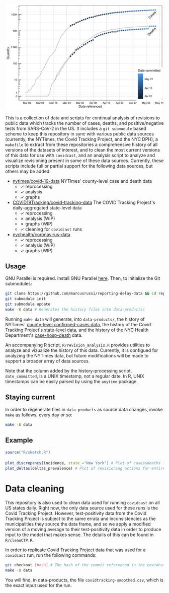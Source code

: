 ![Example output](example_output.png)

This is a collection of data and scripts for continual analysis of revisions to
public data which tracks the number of cases, deaths, and positive/negative
tests from SARS-CoV-2 in the US. It includes a `git submodule` based scheme to
keep this repository in sync with various public data sources (currently, the
NYTimes, the Covid Tracking Project, and the NYC DPH), a `makefile` to extract
from these repositories a comprehensive history of all versions of the datasets
of interest, and to clean the most current versions of this data for use with
`covidcast`, and an analysis script to analyze and visualize revisioning
present in some of these data sources. Currently, these scripts include full or
partial support for the following data sources, but others may be added:

- [nytimes/covid-19-data](https://github.com/marcusrussi/reporting-delay-data)
  NYTimes' county-level case and death data
  - ✓ reprocessing
  - ✓ analysis
  - ✓ graphs
- [COVID19Tracking/covid-tracking-data](https://github.com/COVID19Tracking/covid-tracking-data)
  The COVID Tracking Project's daily-aggregated state-level data
  - ✓ reprocessing
  - ✗ analysis (WIP)
  - ✗ graphs (WIP)
  - ✓ cleaning for `covidcast` runs
- [nychealth/coronavirus-data](https://github.com/nychealth/coronavirus-data)
  - ✓ reprocessing
  - ✓ analysis (WIP)
  - ✓ graphs (WIP)

## Usage

GNU Parallel is required. Install GNU Parallel
[here](https://www.gnu.org/software/parallel/). Then, to initialize the Git
submodules:

```bash
git clone https://github.com/marcusrussi/reporting-delay-data && cd reporting-delay-data
git submodule init
git submodule update
make -B data # Generates the history files into data-products/
```

Running `make data` will generate, into `data-products/`, the history of
NYTimes' [county-level confirmed-cases
data](https://github.com/nytimes/covid-19-data), the history of the Covid
Tracking Project's [state-level
data](https://github.com/covid19Tracking/covid-tracking-data), and the history
of the NYC Health Department's
[case-hosp-death](https://github.com/nychealth/coronavirus-data/blob/master/case-hosp-death.csv)
data.

An accompanying R script, `R/revision_analysis.R` provides utilities to analyze
and vizualize the history of this data. Currently, it is configued for
analyzing the NYTimes data, but future modifications will be made to support a
broader array of data sources.

Note that the column added by the history-processing script, `date_committed`,
is a UNIX timestamp, not a regular date.  In R, UNIX timestamps can be easily
parsed by using the `anytime` package.

## Staying current

In order to regenerate files in `data-products` as source data changes, invoke
`make` as follows, every day or so:

```bash
make -B data
```

## Example

```r
source("R/sketch.R")

plot_discrepancy(incidence, state_="New York") # Plot of cases&deaths for NYS
plot_deltas(deltas_prevalence) # Plot of revisioning actions for entire US
```

# Data cleaning

This repository is also used to clean data used for running `covidcast` on all
US states daily. Right now, the only data source used for these runs is the
Covid Tracking Project. However, test-positivity data from the Covid Tracking
Project is subject to the same errata and inconsistencies as the municipalities
they source the data frame, and so we apply a modified version of a moving
average to their test-positivity data in order to produce input to the model
that makes sense. The details of this can be found in `R/cleanCTP.R`.

In order to replicate Covid Tracking Project data that was used for a
`covidcast` run, run the following commands:

```bash
git checkout [hash] # The hash of the commit referenced in the covidcast report
make -B data
```

You will find, in data-products, the file `covidtracking-smoothed.csv`, which
is the exact input used for the run.
